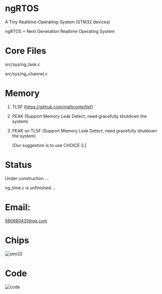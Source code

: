 # ngRTOS
A Tiny Realtime-Operating-System (STM32 devices)

ngRTOS = Next Generation Realtime Operating System

# Core Files
src/sys/ng_task.c

src/sys/ng_channel.c

# Memory
1. TLSF (https://github.com/mattconte/tlsf)
2. PEAK (Support Memory Leak Detect, need gracefully shutdown the system)
3. PEAK on TLSF (Support Memory Leak Detect, need gracefully shutdown the system)

   [Our suggestion is to use CHOICE 3.]

# Status
Under construction ...

ng_time.c is unfinished ...

# Email: 
980680431@qq.com

# Chips

![stm32](https://user-images.githubusercontent.com/28725147/211881021-549a4bdc-c3e2-4581-9ccc-b195aa9f7f2e.jpg)

# Code

![code](https://user-images.githubusercontent.com/28725147/211888784-c906d292-ad1c-4154-9528-534f121c43e6.png)
